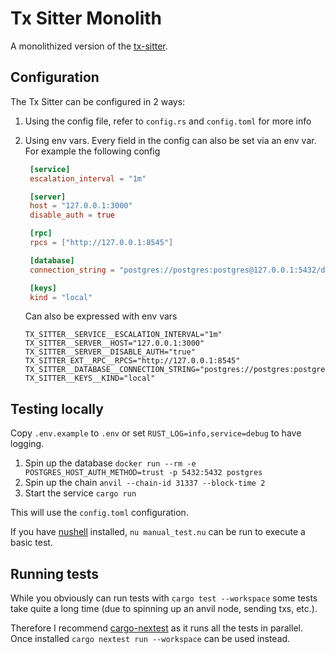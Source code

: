 # Tx Sitter Monolith

A monolithized version of the [tx-sitter](https://github.com/worldcoin/tx-sitter-aws/).

## Configuration
The Tx Sitter can be configured in 2 ways:
1. Using the config file, refer to `config.rs` and `config.toml` for more info
2. Using env vars. Every field in the config can also be set via an env var.
   For example the following config
   ```toml
    [service]
    escalation_interval = "1m"

    [server]
    host = "127.0.0.1:3000"
    disable_auth = true

    [rpc]
    rpcs = ["http://127.0.0.1:8545"]

    [database]
    connection_string = "postgres://postgres:postgres@127.0.0.1:5432/database"

    [keys]
    kind = "local"
    ```

    Can also be expressed with env vars
    ```
    TX_SITTER__SERVICE__ESCALATION_INTERVAL="1m"
    TX_SITTER__SERVER__HOST="127.0.0.1:3000"
    TX_SITTER__SERVER__DISABLE_AUTH="true"
    TX_SITTER_EXT__RPC__RPCS="http://127.0.0.1:8545"
    TX_SITTER__DATABASE__CONNECTION_STRING="postgres://postgres:postgres@127.0.0.1:5432/database"
    TX_SITTER__KEYS__KIND="local"
    ```

## Testing locally
Copy `.env.example` to `.env` or set `RUST_LOG=info,service=debug` to have logging.

1. Spin up the database `docker run --rm -e POSTGRES_HOST_AUTH_METHOD=trust -p 5432:5432 postgres`
2. Spin up the chain `anvil --chain-id 31337 --block-time 2`
3. Start the service `cargo run`

This will use the `config.toml` configuration.

If you have [nushell](https://www.nushell.sh/) installed, `nu manual_test.nu` can be run to execute a basic test.

## Running tests
While you obviously can run tests with `cargo test --workspace` some tests take quite a long time (due to spinning up an anvil node, sending txs, etc.).

Therefore I recommend [cargo-nextest](https://nexte.st/) as it runs all the tests in parallel. Once installed `cargo nextest run --workspace` can be used instead.
